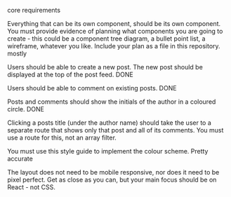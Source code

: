 core requirements

Everything that can be its own component, should be its own component. You must provide evidence of planning what components you are going to create - this could be a component tree diagram, a bullet point list, a wireframe, whatever you like. Include your plan as a file in this repository.
mostly

Users should be able to create a new post. The new post should be displayed at the top of the post feed.
DONE

Users should be able to comment on existing posts.
DONE

Posts and comments should show the initials of the author in a coloured circle.
DONE

Clicking a posts title (under the author name) should take the user to a separate route that shows only that post and all of its comments. You must use a route for this, not an array filter.

You must use this style guide to implement the colour scheme.
Pretty accurate

The layout does not need to be mobile responsive, nor does it need to be pixel perfect. Get as close as you can, but your main focus should be on React - not CSS.
